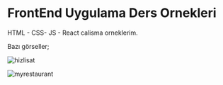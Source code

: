 # FrontEnd Uygulama Ders Ornekleri
HTML - CSS- JS - React calisma orneklerim.

Bazı görseller;

![hizlisat](https://github.com/BurakGonca/FrontEndUygulamaDersOrnekleri/assets/154968593/a6f708d2-4519-45ec-895e-99bb48ff7626)


![myrestaurant](https://github.com/BurakGonca/FrontEndUygulamaDersOrnekleri/assets/154968593/51499b27-3117-4710-8cd1-23779d9a5cff)
